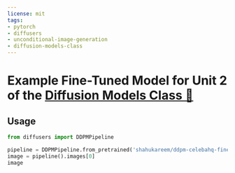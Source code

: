 ```yaml
---
license: mit
tags:
- pytorch
- diffusers
- unconditional-image-generation
- diffusion-models-class
---
```


# Example Fine-Tuned Model for Unit 2 of the [Diffusion Models Class 🧨](https://github.com/huggingface/diffusion-models-class)

 

## Usage

```python
from diffusers import DDPMPipeline

pipeline = DDPMPipeline.from_pretrained('shahukareem/ddpm-celebahq-finetuned-cats-5epochs')
image = pipeline().images[0]
image
```
